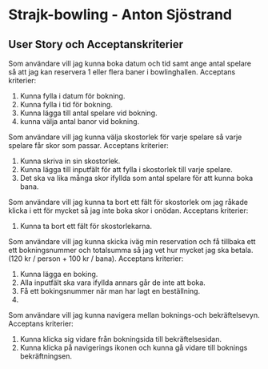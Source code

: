 # Strajk-bowling - Anton Sjöstrand

## User Story och Acceptanskriterier

Som användare vill jag kunna boka datum och tid samt ange antal spelare så att jag kan reservera 1 eller flera baner i bowlinghallen.
Acceptans kriterier: 
1. Kunna fylla i datum för bokning.
2. Kunna fylla i tid för bokning.
3. Kunna lägga till antal spelare vid bokning.
4. kunna välja antal banor vid bokning.

Som användare vill jag kunna välja skostorlek för varje spelare så varje spelare får skor som passar.
Acceptans kriterier:
1. Kunna skriva in sin skostorlek. 
2. Kunna lägga till inputfält för att fylla i skostorlek till varje spelare. 
3. Det ska va lika många skor ifyllda som antal spelare för att kunna boka bana.

Som användare vill jag kunna ta bort ett fält för skostorlek om jag råkade klicka i ett för mycket så jag inte boka skor i onödan.
Acceptans kriterier:
1. Kunna ta bort ett fält för skostorlekarna.

Som användare vill jag kunna skicka iväg min reservation och få tillbaka ett ett bokningsnummer och totalsumma så jag vet hur mycket jag ska betala. (120 kr / person + 100 kr / bana).
Acceptans kriterier:
1. Kunna lägga en boking.
2. Alla inputfält ska vara ifyllda annars går de inte att boka.
3. Få ett bokingsnummer när man har lagt en beställning.
4. 

Som användare vill jag kunna navigera mellan boknings-och bekräftelsevyn.
Acceptans kriterier: 
1. Kunna klicka sig vidare från bokningsida till bekräftelsesidan. 
2. Kunna klicka på navigerings ikonen och kunna gå vidare till boknings bekräftningsen.











